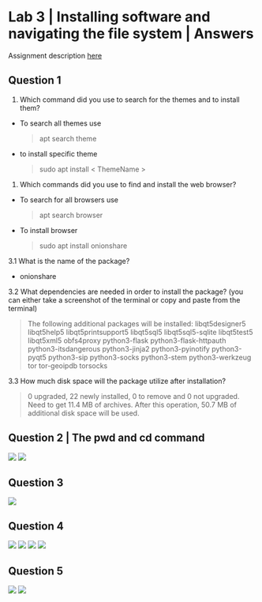 # Lab 3 | Installing software and navigating the file system | Answers
Assignment description [here](https://raw.githubusercontent.com/ra559/cis106/main/labs/lab3.md)

## Question 1

1. Which command did you use to search for the themes and to install them?

* To search all themes use
  >  apt search theme
* to install specific theme
  >  sudo apt install < ThemeName >

1. Which commands did you use to find and install the web browser?
* To search for all browsers use
   > apt search browser
* To install browser
   > sudo apt install onionshare

3.1 What is the name of the package?
   * onionshare

3.2 What dependencies are needed in order to install the package? (you can either take a screenshot of the terminal or copy and paste from the terminal)
   > The following additional packages will be installed:
  libqt5designer5 libqt5help5 libqt5printsupport5 libqt5sql5
  libqt5sql5-sqlite libqt5test5 libqt5xml5 obfs4proxy python3-flask
  python3-flask-httpauth python3-itsdangerous python3-jinja2
  python3-pyinotify python3-pyqt5 python3-sip python3-socks python3-stem
  python3-werkzeug tor tor-geoipdb torsocks

 
3.3 How much disk space will the package utilize after installation?
  > 0 upgraded, 22 newly installed, 0 to remove and 0 not upgraded.
Need to get 11.4 MB of archives.
After this operation, 50.7 MB of additional disk space will be used.


## Question 2 | The pwd and cd command
![](../imgs/Lab3Question2.png)
![](../imgs/Lab3Question2.2.png)

## Question 3
![](../imgs/Lab3Question3.png)

## Question 4
![](../imgs/Lab3Question4.png)
![](../imgs/Lab3Question4.1.png)
![](../imgs/Lab3Question4.2.png)
![](../imgs/Lab3Question4.3.png)

## Question 5

![](../imgs/Lab3Question5.png)
![](../imgs/Lab3Question5.2.png)